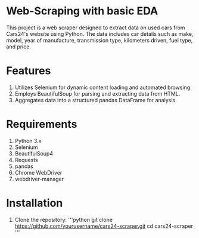 # Web-Scraping with basic EDA 

This project is a web scraper designed to extract data on used cars from Cars24's website using Python. The data includes car details such as make, model, year of manufacture, transmission type, kilometers driven, fuel type, and price.

# Features
1. Utilizes Selenium for dynamic content loading and automated browsing.
2. Employs BeautifulSoup for parsing and extracting data from HTML.
3. Aggregates data into a structured pandas DataFrame for analysis.

# Requirements
1. Python 3.x
2. Selenium
3. BeautifulSoup4
4. Requests
5. pandas
6. Chrome WebDriver
7. webdriver-manager

# Installation
  1. Clone the repository:
     '''python
     git clone https://github.com/yourusername/cars24-scraper.git
     cd cars24-scraper
     '''
     

